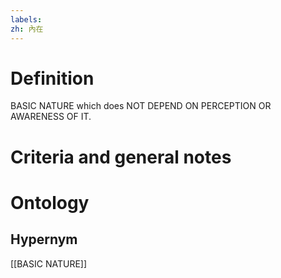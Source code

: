 ```yaml
---
labels: 
zh: 內在
---
```


# Definition
BASIC NATURE which does NOT DEPEND ON PERCEPTION OR AWARENESS OF IT.
# Criteria and general notes
# Ontology

## Hypernym
[[BASIC NATURE]]